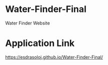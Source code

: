 # Water-Finder-Final
Water Finder Website

# Application Link
https://esdrasoloj.github.io/Water-Finder-Final/
